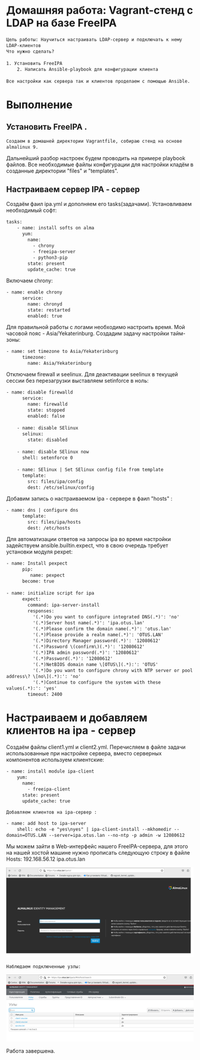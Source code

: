 
# Домашняя работа: Vagrant-стенд c LDAP на базе FreeIPA


	Цель работы: Научиться настраивать LDAP-сервер и подключать к нему LDAP-клиентов
	Что нужно сделать?

	1. Установить FreeIPA 
    	2. Написать Ansible-playbook для конфигурации клиента
	
	Все настройки как сервера так и клиентов проделаем с помощью Ansible.
	
	

  # Выполнение

## Установить FreeIPA .

	Создаем в домашней директории Vagrantfile, собираю стенд на основе almalinux 9.
Дальнейший разбор настроек будем проводить на примере playbook файлов. Все необходимые файлы конфигурации для настройки
кладём в созданные директории "files" и "templates". 

## Настраиваем сервер IPA - сервер
 
Создаём фаил ipa.yml и дополняем его tasks(задачами).
Установливаем необходимый софт:

````	
tasks:
    - name: install softs on alma
      yum:
        name:
          - chrony
          - freeipa-server
          - python3-pip
        state: present
        update_cache: true	
````
Включаем chrony:	
````	
- name: enable chrony
      service:
        name: chronyd
        state: restarted
        enabled: true
````
Для правильной работы с логами необходимо настроить время. Мой часовой пояс - Asia/Yekaterinburg. 
Cоздадим задачу настройки тайм-зоны:

```
- name: set timezone to Asia/Yekaterinburg
      timezone:
        name: Asia/Yekaterinburg
````
Отключаем firewall и seelinux. Для деактивации seelinux в текущей сессии без перезагрузки
выставляем setinforce в ноль:

```
- name: disable firewalld
      service:
        name: firewalld
        state: stopped
        enabled: false

    - name: disable SElinux
      selinux:
        state: disabled

    - name: disable SElinux now
      shell: setenforce 0

    - name: SElinux | Set SElinux config file from template
      template:
        src: files/ipa/config
        dest: /etc/selinux/config
````
Добавим запись о настраиваемом ipa - сервере в фаил "hosts" :

```
- name: dns | configure dns
      template:
        src: files/ipa/hosts
        dest: /etc/hosts
```
Для автоматизации ответов на запросы ipa во время настройки задействуем ansible.builtin.expect, 
что в свою очередь требует установки модуля pexpet:

````
- name: Install pexpect
      pip:
         name: pexpect
      become: true 
      
- name: initialize script for ipa
      expect:
        command: ipa-server-install
        responses:
          '(.*)Do you want to configure integrated DNS(.*)': 'no'
          '(.*)Server host name(.*)': 'ipa.otus.lan'
          '(.*)Please confirm the domain name(.*)': 'otus.lan'
          '(.*)Please provide a realm name(.*)': 'OTUS.LAN'
          '(.*)Directory Manager password(.*)': '12080612'
          '(.*)Password \(confirm\)(.*)': '12080612'
          '(.*)IPA admin password(.*)': '12080612'
          '(.*)Password(.*)': '12080612'
          '(.*)NetBIOS domain name \[OTUS\](.*):': 'OTUS'
          '(.*)Do you want to configure chrony with NTP server or pool address\? \[no\](.*):': 'no'
          '(.*)Continue to configure the system with these values(.*):': 'yes'
        timeout: 2400    
````

# Настраиваем и добавляем клиентов на ipa - сервер

Создаём файлы client1.yml и client2.yml.
Перечисляем в файле задачи использованные при настройке сервера, вместо серверных компонентов используем
клиентские:
	
```
- name: install module ipa-client
    yum:
      name:
        - freeipa-client
      state: present
      update_cache: true
````	
	Добавляем клиентов на ipa-сервер :
````
- name: add host to ipa-server
    shell: echo -e "yes\nyes" | ipa-client-install --mkhomedir --domain=OTUS.LAN --server=ipa.otus.lan --no-ntp -p admin -w 12080612

````	
Мы можем зайти в Web-интерфейс нашего FreeIPA-сервера, для этого на нашей хостой машине нужно прописать следующую строку в файле Hosts:
192.168.56.12 ipa.otus.lan

![Image 1](screenshots/pic1.png)

	Наблюдаем подключенные узлы:
![Image 2](screenshots/pic2.png)

Работа завершена.





